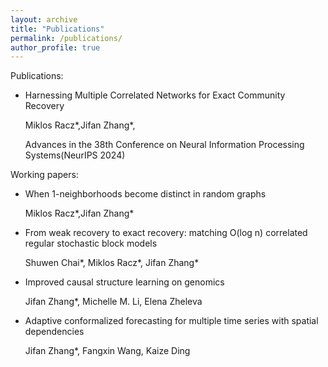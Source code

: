 ```yaml
---
layout: archive
title: "Publications"
permalink: /publications/
author_profile: true
---
```

Publications:

+ Harnessing Multiple Correlated Networks for Exact Community Recovery
  
  Miklos Racz\*,Jifan Zhang\*,
  
  Advances in the 38th Conference on Neural Information Processing Systems(NeurIPS 2024)



Working papers:

+ When 1-neighborhoods become distinct in random graphs

  
  Miklos Racz\*,Jifan Zhang\*

+ From weak recovery to exact recovery: matching O(log n) correlated regular stochastic block models

  
  Shuwen Chai\*, Miklos Racz\*, Jifan Zhang\*

+ Improved causal structure learning on genomics

  
   Jifan Zhang\*, Michelle M. Li, Elena Zheleva
 
+ Adaptive conformalized forecasting for multiple time series with spatial dependencies

  
  Jifan Zhang\*, Fangxin Wang, Kaize Ding








